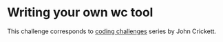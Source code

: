 # Writing your own wc tool

This challenge corresponds to [coding challenges](https://codingchallenges.fyi/challenges/challenge-wc) series by John Crickett.


